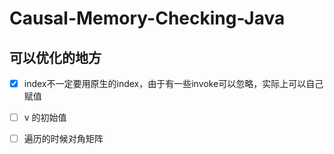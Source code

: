 # Causal-Memory-Checking-Java



## 可以优化的地方
- [x] index不一定要用原生的index，由于有一些invoke可以忽略，实际上可以自己赋值  

- [ ] v 的初始值
- [ ] 遍历的时候对角矩阵